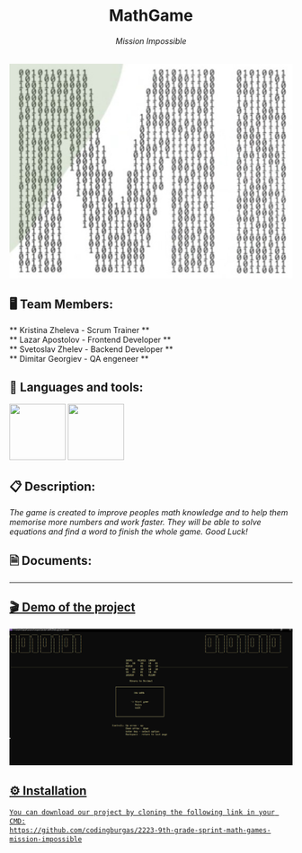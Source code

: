 <h1 align="center">MathGame</h1>
<h6 align="center">Mission Impossible</h6>
<p align="center">
   <img src="https://github.com/codingburgas/2223-9th-grade-sprint-math-games-mission-impossible/blob/master/Documents/logo.jpg">
</p>


## 🖥 Team Members:
** Kristina Zheleva - Scrum Trainer ** <br>
** Lazar Apostolov - Frontend Developer ** <br>
** Svetoslav Zhelev - Backend Developer ** <br>
** Dimitar Georgiev - QA engeneer **


## 🚀 Languages and tools:

<p align="left">     
    <img src="https://img.icons8.com/color/48/000000/c-plus-plus-logo.png" width = 100 height = 100>
    <img src="https://upload.wikimedia.org/wikipedia/commons/thumb/2/2c/Visual_Studio_Icon_2022.svg/1200px-Visual_Studio_Icon_2022.svg.png" width = 100 height = 100>
    
## 📋 Description:
    
*The game is created to improve peoples math knowledge and to help them memorise more numbers and work faster. They will be able to solve equations and find a word to finish the whole game. Good Luck!*   

## 🗎 Documents:<br>
<hr>
  <a href="https://github.com/codingburgas/2223-9th-grade-sprint-math-games-mission-impossible/blob/master/Documents/Mission%20Impossible%20-%20QA%20Documentation.xlsx">
  <a href="https://github.com/codingburgas/2223-9th-grade-sprint-math-games-mission-impossible/blob/master/Documents/Mission%20impossible%20project%20documentation.docx">
  <a href="https://github.com/codingburgas/2223-9th-grade-sprint-math-games-mission-impossible/blob/master/Documents/Mission%20impossible%20project%20presentation.pptx">

 ## 🎬 Demo of the project

<img src="https://github.com/codingburgas/2223-9th-grade-sprint-math-games-mission-impossible/blob/master/Documents/demo.game.jpg">
   
## ⚙ Installation
```
You can download our project by cloning the following link in your CMD:
https://github.com/codingburgas/2223-9th-grade-sprint-math-games-mission-impossible
```
